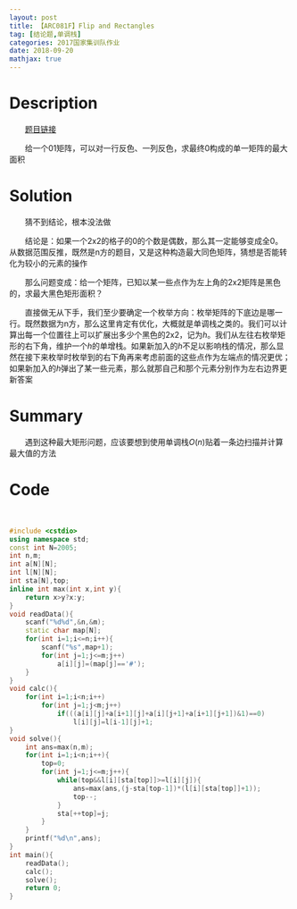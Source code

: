 ```yaml
---
layout: post
title: 【ARC081F】Flip and Rectangles
tag: [结论题,单调栈]
categories: 2017国家集训队作业
date: 2018-09-20
mathjax: true
---
```

# Description

　　[题目链接](https://arc081.contest.atcoder.jp/tasks/arc081_d)

 　　给一个01矩阵，可以对一行反色、一列反色，求最终0构成的单一矩阵的最大面积


<!-- more -->
# Solution

　　猜不到结论，根本没法做

　　结论是：如果一个2x2的格子的0的个数是偶数，那么其一定能够变成全0。从数据范围反推，既然是n方的题目，又是这种构造最大同色矩阵，猜想是否能转化为较小的元素的操作

　　那么问题变成：给一个矩阵，已知以某一些点作为左上角的2x2矩阵是黑色的，求最大黑色矩形面积？

　　直接做无从下手，我们至少要确定一个枚举方向：枚举矩阵的下底边是哪一行。既然数据为n方，那么这里肯定有优化，大概就是单调栈之类的。我们可以计算出每一个位置往上可以扩展出多少个黑色的2x2，记为$h$。我们从左往右枚举矩形的右下角，维护一个$h$的单增栈。如果新加入的$h$不足以影响栈的情况，那么显然在接下来枚举时枚举到的右下角再来考虑前面的这些点作为左端点的情况更优；如果新加入的$h$弹出了某一些元素，那么就那自己和那个元素分别作为左右边界更新答案

# Summary

　　遇到这种最大矩形问题，应该要想到使用单调栈$O(n)$贴着一条边扫描并计算最大值的方法

# Code

​	

```c++
#include <cstdio>
using namespace std;
const int N=2005;
int n,m;
int a[N][N];
int l[N][N];
int sta[N],top;
inline int max(int x,int y){
    return x>y?x:y;
}
void readData(){
    scanf("%d%d",&n,&m);
    static char map[N];
    for(int i=1;i<=n;i++){
        scanf("%s",map+1);
        for(int j=1;j<=m;j++) 
            a[i][j]=(map[j]=='#');
    }
}
void calc(){
    for(int i=1;i<n;i++)
        for(int j=1;j<m;j++)
            if(((a[i][j]+a[i+1][j]+a[i][j+1]+a[i+1][j+1])&1)==0)
                l[i][j]=l[i-1][j]+1;
}
void solve(){
    int ans=max(n,m);
    for(int i=1;i<n;i++){
        top=0;
        for(int j=1;j<=m;j++){
            while(top&&l[i][sta[top]]>=l[i][j]){
                ans=max(ans,(j-sta[top-1])*(l[i][sta[top]]+1));
                top--;
            }
            sta[++top]=j;
        }
    }
    printf("%d\n",ans);
}
int main(){
    readData();
    calc();
    solve();
    return 0;
}
```


